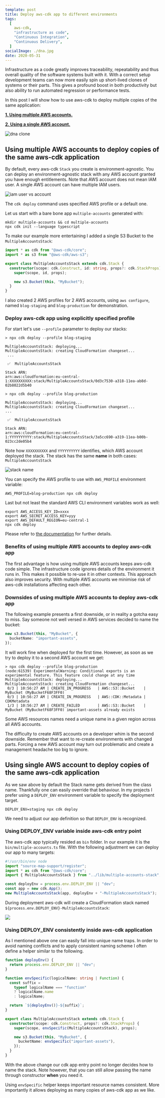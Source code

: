 ```yaml
---
template: post
title: Deploy aws-cdk app to different environments
tags:
  [
    aws-cdk,
    "infrastructure as code",
    "Continuous Integration",
    "Continuous Delivery",
  ]
socialImage: ./dna.jpg
date: 2020-05-31
---
```


Infrastructure as a code greatly improves traceability, repeatability and thus overall quality of the software systems built with it.
With a correct setup development teams can now more easily spin up short-lived clones of systems or their parts.
This gives a profound boost in both productivity but also ability to run automated regression or performance tests.

In this post I will show how to use aws-cdk to deploy multiple copies of the same application:

[**1. Using multiple AWS accounts.**](#using-multiple-aws-accounts-to-deploy-copies-of-the-same-aws-cdk-application)

[**2. Using a single AWS account.**](#using-single-aws-account-to-deploy-copies-of-the-same-aws-cdk-application)

![dna clone](./dna.jpg)

## Using multiple AWS accounts to deploy copies of the same aws-cdk application

By default, every aws-cdk `Stack` you create is environment-agnostic.
You can deploy an environment-agnostic stack with any AWS account granted you have enough entitlements.
Note that AWS account does not mean IAM user. A single AWS account can have multiple IAM users.

![iam user vs account](./iam-user-vs-account.png)

The `cdk deploy` command uses specified AWS profile or a default one.

Let us start with a bare bone app `multiple-accounts` generated with:

```shell
mkdir multiple-accounts && cd multiple-accounts
npx cdk init --language typescript
```

To make our example more entertaining I added a single S3 Bucket to the `MultipleAccountsStack`:

```typescript
import * as cdk from "@aws-cdk/core";
import * as s3 from "@aws-cdk/aws-s3";

export class MultipleAccountsStack extends cdk.Stack {
  constructor(scope: cdk.Construct, id: string, props?: cdk.StackProps) {
    super(scope, id, props);

    new s3.Bucket(this, "MyBucket");
  }
}
```

I also created 2 AWS profiles for 2 AWS accounts, using `aws configure`, named `blog-staging` and `blog-production` for demonstration.

### Deploy aws-cdk app using explicitly specified profile

For start let's use `--profile` parameter to deploy our stacks:

```shell
> npx cdk deploy --profile blog-staging

MultipleAccountsStack: deploying...
MultipleAccountsStack: creating CloudFormation changeset...
 ...

 ✅  MultipleAccountsStack

Stack ARN:
arn:aws:cloudformation:eu-central-1:XXXXXXXXXX:stack/MultipleAccountsStack/0d3c7530-a318-11ea-ab8d-02b8022d5b40

> npx cdk deploy --profile blog-production

MultipleAccountsStack: deploying...
MultipleAccountsStack: creating CloudFormation changeset...
...

 ✅  MultipleAccountsStack

Stack ARN:
arn:aws:cloudformation:eu-central-1:YYYYYYYYYY:stack/MultipleAccountsStack/3a5cc690-a319-11ea-b00b-023cc2de05b4
```

Note how `XXXXXXXXXX` and `YYYYYYYYYY` identifies, which AWS account deployed the stack.
The stack has the same **name** in both cases: `MultipleAccountsStack`

![stack name](./stack-name.png)

You can specify the AWS profile to use with `AWS_PROFILE` environment variable:

```shell
AWS_PROFILE=blog-production npx cdk deploy
```

Last but not least the standard AWS CLI environment variables work as well:

```shell
export AWS_ACCESS_KEY_ID=xxxx
export AWS_SECRET_ACCESS_KEY=yyy
export AWS_DEFAULT_REGION=eu-central-1
npx cdk deploy
```

Please refer to [the documentation](https://docs.aws.amazon.com/cdk/latest/guide/environments.html) for further details.

### Benefits of using multiple AWS accounts to deploy aws-cdk app

The first advantage is how using multiple AWS accounts keeps aws-cdk code simple.
The infrastructure code ignores details of the environment it runs in. This makes it possible to re-use it in other contexts.
This approach also improves security.
With multiple AWS accounts we minimise risk of aws-cdk installations affecting each other.

### Downsides of using multiple AWS accounts to deploy aws-cdk app

The following example presents a first downside, or in reality a gotcha easy to miss.
Say someone not well versed in AWS services decided to name the bucket:

```typescript
new s3.Bucket(this, "MyBucket", {
  bucketName: "important-assets",
});
```

It will work fine when deployed for the first time. However, as soon as we try to deploy it to a second AWS account we get:

```shell
> npx cdk deploy --profile blog-production
(node:61539) ExperimentalWarning: Conditional exports is an experimental feature. This feature could change at any time
MultipleAccountsStack: deploying...
MultipleAccountsStack: creating CloudFormation changeset...
 0/3 | 10:56:27 AM | CREATE_IN_PROGRESS   | AWS::S3::Bucket    | MyBucket (MyBucketF68F3FF0)
 0/3 | 10:56:27 AM | CREATE_IN_PROGRESS   | AWS::CDK::Metadata | CDKMetadata
 1/3 | 10:56:27 AM | CREATE_FAILED        | AWS::S3::Bucket    | MyBucket (MyBucketF68F3FF0) important-assets already exists
```

Some AWS resources names need a unique name in a given region across all AWS accounts.

The difficulty to create AWS accounts on a developer whim is the second downside.
Remember that want to re-create environments with changed parts.
Forcing a new AWS account may turn out problematic and create a management headache too big to ignore.

## Using single AWS account to deploy copies of the same aws-cdk application

As we saw above by default the Stack name gets derived from the class name.
Thankfully one can easily override that behaviour.
In my projects I prefer using a `DEPLOY_ENV` environment variable to specify the deployment target.

```shell
DEPLOY_ENV=staging npx cdk deploy
```

We need to adjust our app definition so that `DEPLOY_ENV` is recognized.

### Using DEPLOY_ENV variable inside aws-cdk entry point

The aws-cdk app typically resided as `bin` folder. In our example it is the `bin/multiple-accounts.ts` file.
With the following adjustment we can deploy our app to many targets:

```typescript
#!/usr/bin/env node
import "source-map-support/register";
import * as cdk from "@aws-cdk/core";
import { MultipleAccountsStack } from "../lib/multiple-accounts-stack";

const deployEnv = process.env.DEPLOY_ENV || "dev";
const app = new cdk.App();
new MultipleAccountsStack(app, deployEnv + "-MultipleAccountsStack");
```

During deployment aws-cdk will create a CloudFormation stack named `${process.env.DEPLOY_ENV}-MultipleAccountsStack`:

![](./deploy-env-stack-name.png)

### Using DEPLOY_ENV consistently inside aws-cdk application

As I mentioned above one can easily fall into unique name traps.
In order to avoid naming conflicts and to apply consistent naming scheme I often define a helper similar to the following.

```typescript
function deployEnv() {
  return process.env.DEPLOY_ENV || "dev";
}

function envSpecific(logicalName: string | Function) {
  const suffix =
    typeof logicalName === "function" 
    ? logicalName.name 
    : logicalName;

  return `${deployEnv()}-${suffix}`;
}

export class MultipleAccountsStack extends cdk.Stack {
  constructor(scope: cdk.Construct, props?: cdk.StackProps) {
    super(scope, envSpecific(MultipleAccountsStack), props);

    new s3.Bucket(this, "MyBucket", {
      bucketName: envSpecific("important-assets"),
    });
  }
}
```

With the above change our cdk app entry point no longer decides how to name the stack.
Note however, that you can still allow passing the name through constructor **when** you need it.

Using `envSpecific` helper keeps important resource names consistent.
More importantly it allows deploying as many copies of aws-cdk app as we like.
